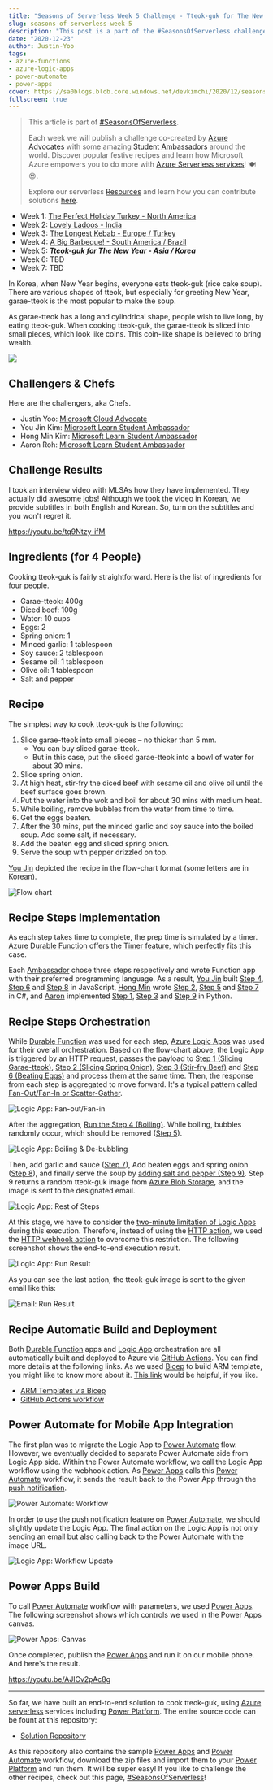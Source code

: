 ```yaml
---
title: "Seasons of Serverless Week 5 Challenge - Tteok-guk for The New year"
slug: seasons-of-serverless-week-5
description: "This post is a part of the #SeasonsOfServerless challenge, for the 5th week. It shows a sample solution to cook tteok-guk, the traditional Korean food for The New Year, using Azure Durable Functions, Logic Apps, Power Automate and Power Apps."
date: "2020-12-23"
author: Justin-Yoo
tags:
- azure-functions
- azure-logic-apps
- power-automate
- power-apps
cover: https://sa0blogs.blob.core.windows.net/devkimchi/2020/12/seasons-of-serverless-week-5-00.png
fullscreen: true
---
```


> This article is part of [#SeasonsOfServerless][devto sos].
>
> Each week we will publish a challenge co-created by [Azure Advocates][ms ca] with some amazing [Student Ambassadors][ms lsa] around the world. Discover popular festive recipes and learn how Microsoft Azure empowers you to do more with [Azure Serverless services][az serverless]! 🍽 😍.
>
> Explore our serverless [Resources][gh sos resources] and learn how you can contribute solutions [here][gh sos contribute].

* Week 1: [The Perfect Holiday Turkey - North America][devto sos week1]
* Week 2: [Lovely Ladoos - India][devto sos week2]
* Week 3: [The Longest Kebab - Europe / Turkey][devto sos week3]
* Week 4: [A Big Barbeque! - South America / Brazil][devto sos week4]
* Week 5: ***Tteok-guk for The New Year - Asia / Korea***
* Week 6: TBD
* Week 7: TBD

In Korea, when New Year begins, everyone eats tteok-guk (rice cake soup). There are various shapes of tteok, but especially for greeting New Year, garae-tteok is the most popular to make the soup.

As garae-tteok has a long and cylindrical shape, people wish to live long, by eating tteok-guk. When cooking tteok-guk, the garae-tteok is sliced into small pieces, which look like coins. This coin-like shape is believed to bring wealth.

![](https://github.com/justinyoo/Seasons-of-Serverless/blob/main/graphics/2020-12-21/tteokguk.jpg?raw=true)


## Challengers & Chefs ##

Here are the challengers, aka Chefs.

* Justin Yoo: [Microsoft Cloud Advocate][author justin]
* You Jin Kim: [Microsoft Learn Student Ambassador][author youjin]
* Hong Min Kim: [Microsoft Learn Student Ambassador][author hongmin]
* Aaron Roh: [Microsoft Learn Student Ambassador][author aaron]


## Challenge Results ##

I took an interview video with MLSAs how they have implemented. They actually did awesome jobs! Although we took the video in Korean, we provide subtitles in both English and Korean. So, turn on the subtitles and you won't regret it.

https://youtu.be/tq9Ntzy-ifM


## Ingredients (for 4 People) ##

Cooking tteok-guk is fairly straightforward. Here is the list of ingredients for four people.

* Garae-tteok: 400g
* Diced beef: 100g
* Water: 10 cups
* Eggs: 2
* Spring onion: 1
* Minced garlic: 1 tablespoon
* Soy sauce: 2 tablespoon
* Sesame oil: 1 tablespoon
* Olive oil: 1 tablespoon
* Salt and pepper


## Recipe ##

The simplest way to cook tteok-guk is the following:

1. Slice garae-tteok into small pieces – no thicker than 5 mm.
   * You can buy sliced garae-tteok.
   * But in this case, put the sliced garae-tteok into a bowl of water for about 30 mins.
2. Slice spring onion.
3. At high heat, stir-fry the diced beef with sesame oil and olive oil until the beef surface goes brown.
4. Put the water into the wok and boil for about 30 mins with medium heat.
5. While boiling, remove bubbles from the water from time to time.
6. Get the eggs beaten.
7. After the 30 mins, put the minced garlic and soy sauce into the boiled soup. Add some salt, if necessary.
8. Add the beaten egg and sliced spring onion.
9. Serve the soup with pepper drizzled on top.

[You Jin][author youjin] depicted the recipe in the flow-chart format (some letters are in Korean).

![Flow chart][image-01]


## Recipe Steps Implementation ##

As each step takes time to complete, the prep time is simulated by a timer. [Azure Durable Function][az func durable] offers the [Timer feature][az func durable timer], which perfectly fits this case.

Each [Ambassador][ms lsa] chose three steps respectively and wrote Function app with their preferred programming language. As a result, [You Jin][author youjin] built [Step 4][gh sos step4], [Step 6][gh sos step6] and [Step 8][gh sos step8] in JavaScript, [Hong Min][author hongmin] wrote [Step 2][gh sos step2], [Step 5][gh sos step5] and [Step 7][gh sos step7] in C#, and [Aaron][author aaron] implemented [Step 1][gh sos step1], [Step 3][gh sos step3] and [Step 9][gh sos step9] in Python.


## Recipe Steps Orchestration ##

While [Durable Function][az func durable] was used for each step, [Azure Logic Apps][az logapp] was used for their overall orchestration. Based on the flow-chart above, the Logic App is triggered by an HTTP request, passes the payload to [Step 1 (Slicing Garae-tteok)][gh sos step1], [Step 2 (Slicing Spring Onion)][gh sos step2], [Step 3 (Stir-fry Beef)][gh sos step3] and [Step 6 (Beating Eggs)][gh sos step6] and process them at the same time. Then, the response from each step is aggregated to move forward. It's a typical pattern called [Fan-Out/Fan-In or Scatter-Gather][fanout fanin].

![Logic App: Fan-out/Fan-in][image-02]

After the aggregation, [Run the Step 4 (Boiling)][gh sos step4]. While boiling, bubbles randomly occur, which should be removed ([Step 5][gh sos step5]).

![Logic App: Boiling & De-bubbling][image-03]

Then, add garlic and sauce ([Step 7][gh sos step7]), Add beaten eggs and spring onion ([Step 8][gh sos step8]), and finally serve the soup by [adding salt and pepper (Step 9)][gh sos step9]. Step 9 returns a random tteok-guk image from [Azure Blob Storage][az st blob], and the image is sent to the designated email.

![Logic App: Rest of Steps][image-04]

At this stage, we have to consider the [two-minute limitation of Logic Apps][az logapp limit] during this execution. Therefore, instead of using the [HTTP action][az logapp http], we used the [HTTP webhook action][az logapp webhook] to overcome this restriction. The following screenshot shows the end-to-end execution result.

![Logic App: Run Result][image-05]

As you can see the last action, the tteok-guk image is sent to the given email like this:

![Email: Run Result][image-06]


## Recipe Automatic Build and Deployment ##

Both [Durable Function][az func durable] apps and [Logic App][az logapp] orchestration are all automatically built and deployed to Azure via [GitHub Actions][gh actions]. You can find more details at the following links. As we used [Bicep][az bicep] to build ARM template, you might like to know more about it. [This link][post bicep] would be helpful, if you like.

* [ARM Templates via Bicep][gh bicep]
* [GitHub Actions workflow][gh workflow]


## Power Automate for Mobile App Integration ##

The first plan was to migrate the Logic App to [Power Automate][pw automate] flow. However, we eventually decided to separate Power Automate side from Logic App side. Within the Power Automate workflow, we call the Logic App workflow using the webhook action. As [Power Apps][pw apps] calls this [Power Automate][pw automate] workflow, it sends the result back to the Power App through the [push notification][pw apps push].

![Power Automate: Workflow][image-07]

In order to use the push notification feature on [Power Automate][pw automate], we should slightly update the Logic App. The final action on the Logic App is not only sending an email but also calling back to the Power Automate with the image URL.

![Logic App: Workflow Update][image-08]


## Power Apps Build ##

To call [Power Automate][pw automate] workflow with parameters, we used [Power Apps][pw apps]. The following screenshot shows which controls we used in the Power Apps canvas.

![Power Apps: Canvas][image-09]

Once completed, publish the [Power Apps][pw apps] and run it on our mobile phone. And here's the result.

https://youtu.be/AJlCv2pAc8g

---

So far, we have built an end-to-end solution to cook tteok-guk, using [Azure serverless][az serverless] services including [Power Platform][pw platform]. The entire source code can be fount at this repository:

* [Solution Repository][gh sample]

As this repository also contains the sample [Power Apps][pw apps] and [Power Automate][pw automate] workflow, download the zip files and import them to your [Power Platform][pw platform] and run them. It will be super easy! If you like to challenge the other recipes, check out this page, [#SeasonsOfServerless][devto sos]!


[image-01]: https://raw.githubusercontent.com/justinyoo/Seasons-of-Serverless/solution/solutions/2020-12-21/flowchart.png
[image-02]: https://sa0blogs.blob.core.windows.net/devkimchi/2020/12/seasons-of-serverless-week-5-02.png
[image-03]: https://sa0blogs.blob.core.windows.net/devkimchi/2020/12/seasons-of-serverless-week-5-03.png
[image-04]: https://sa0blogs.blob.core.windows.net/devkimchi/2020/12/seasons-of-serverless-week-5-04.png
[image-05]: https://sa0blogs.blob.core.windows.net/devkimchi/2020/12/seasons-of-serverless-week-5-05.png
[image-06]: https://sa0blogs.blob.core.windows.net/devkimchi/2020/12/seasons-of-serverless-week-5-06.jpg
[image-07]: https://sa0blogs.blob.core.windows.net/devkimchi/2020/12/seasons-of-serverless-week-5-07.png
[image-08]: https://sa0blogs.blob.core.windows.net/devkimchi/2020/12/seasons-of-serverless-week-5-08.png
[image-09]: https://sa0blogs.blob.core.windows.net/devkimchi/2020/12/seasons-of-serverless-week-5-09.png

[devto sos]: https://dev.to/azure/azure-advocates-seasons-of-serverless-join-our-virtual-festive-potluck-53m6
[devto sos week1]: https://dev.to/azure/seasonsofserverless-solution-1-developing-the-perfect-holiday-turkey-2p3f
[devto sos week2]: https://dev.to/azure/seasonsofserverless-solution-2-developing-lovely-ladoos-3ggh
[devto sos week3]: https://dev.to/azure/week-3
[devto sos week4]: https://dev.to/azure/week-4
[devto sos week6]: https://dev.to/azure/week-6
[devto sos week7]: https://dev.to/azure/week-7

[post bicep]: /tag/bicep/

[author justin]: https://twitter.com/justinchronicle
[author youjin]: https://github.com/u0jin
[author hongmin]: https://github.com/hongman
[author aaron]: https://www.linkedin.com/in/aaronroh/

[gh sample]: https://github.com/justinyoo/Seasons-of-Serverless
[gh actions]: https://docs.github.com/en/free-pro-team@latest/actions
[gh bicep]: https://github.com/justinyoo/Seasons-of-Serverless/blob/solution/solutions/2020-12-21/Resources/azuredeploy.bicep
[gh workflow]: https://github.com/justinyoo/Seasons-of-Serverless/blob/solution/.github/workflows/main.yaml

[gh sos resources]: https://github.com/microsoft/Seasons-of-Serverless/blob/main/RESOURCES.md
[gh sos contribute]: https://github.com/microsoft/Seasons-of-Serverless/blob/main/CONTRIBUTING.md
[gh sos step1]: https://github.com/justinyoo/Seasons-of-Serverless/tree/solution/solutions/2020-12-21/Step-1
[gh sos step2]: https://github.com/justinyoo/Seasons-of-Serverless/tree/solution/solutions/2020-12-21/Step-2
[gh sos step3]: https://github.com/justinyoo/Seasons-of-Serverless/tree/solution/solutions/2020-12-21/Step-3
[gh sos step4]: https://github.com/justinyoo/Seasons-of-Serverless/tree/solution/solutions/2020-12-21/Step-4
[gh sos step5]: https://github.com/justinyoo/Seasons-of-Serverless/tree/solution/solutions/2020-12-21/Step-5
[gh sos step6]: https://github.com/justinyoo/Seasons-of-Serverless/tree/solution/solutions/2020-12-21/Step-6
[gh sos step7]: https://github.com/justinyoo/Seasons-of-Serverless/tree/solution/solutions/2020-12-21/Step-7
[gh sos step8]: https://github.com/justinyoo/Seasons-of-Serverless/tree/solution/solutions/2020-12-21/Step-8
[gh sos step9]: https://github.com/justinyoo/Seasons-of-Serverless/tree/solution/solutions/2020-12-21/Step-9

[ms ca]: https://developer.microsoft.com/advocates/?WT.mc_id=academic-10291-cxa
[ms lsa]: https://studentambassadors.microsoft.com/?WT.mc_id=academic-10291-cxa

[az bicep]: https://github.com/azure/bicep

[az serverless]: https://azure.microsoft.com/solutions/serverless/?WT.mc_id=academic-10291-cxa
[az st blob]: https://docs.microsoft.com/azure/storage/blobs/storage-blobs-introduction?WT.mc_id=academic-10291-cxa

[az func]: https://docs.microsoft.com/azure/azure-functions/functions-overview?WT.mc_id=academic-10291-cxa
[az func durable]: https://docs.microsoft.com/azure/azure-functions/durable/durable-functions-overview?WT.mc_id=academic-10291-cxa
[az func durable timer]: https://docs.microsoft.com/azure/azure-functions/durable/durable-functions-timers?WT.mc_id=academic-10291-cxa

[az logapp]: https://docs.microsoft.com/azure/logic-apps/logic-apps-overview?WT.mc_id=academic-10291-cxa
[az logapp limit]: https://docs.microsoft.com/azure/logic-apps/logic-apps-limits-and-config?WT.mc_id=academic-10291-cxa#http-limits
[az logapp http]: https://docs.microsoft.com/azure/logic-apps/logic-apps-workflow-actions-triggers?WT.mc_id=academic-10291-cxa#http-action
[az logapp webhook]: https://docs.microsoft.com/azure/logic-apps/logic-apps-workflow-actions-triggers?WT.mc_id=academic-10291-cxa#webhooks-and-subscriptions

[pw platform]: https://powerplatform.microsoft.com/?WT.mc_id=academic-10291-cxa
[pw automate]: https://flow.microsoft.com/?WT.mc_id=academic-10291-cxa
[pw apps]: https://powerapps.microsoft.com/?WT.mc_id=academic-10291-cxa
[pw apps push]: https://docs.microsoft.com/connectors/powerappsnotification/?WT.mc_id=academic-10291-cxa

[fanout fanin]: https://www.enterpriseintegrationpatterns.com/patterns/messaging/BroadcastAggregate.html
